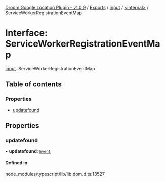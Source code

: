 [Droom Google Location Plugin - v1.0.9](../README.md) / [Exports](../modules.md) / [input](../modules/input.md) / [<internal\>](../modules/input._internal_.md) / ServiceWorkerRegistrationEventMap

# Interface: ServiceWorkerRegistrationEventMap

[input](../modules/input.md).[<internal>](../modules/input._internal_.md).ServiceWorkerRegistrationEventMap

## Table of contents

### Properties

- [updatefound](input._internal_.ServiceWorkerRegistrationEventMap.md#updatefound)

## Properties

### updatefound

• **updatefound**: [`Event`](../modules/input._internal_.md#event)

#### Defined in

node_modules/typescript/lib/lib.dom.d.ts:13527
